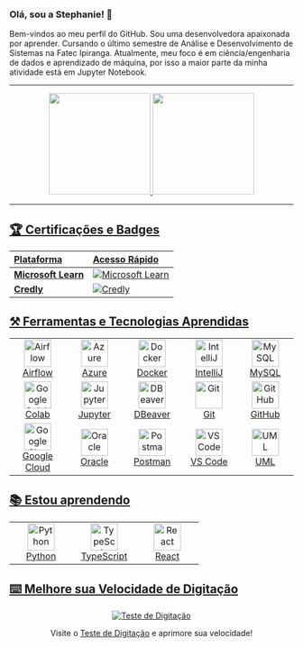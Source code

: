 ### Olá, sou a Stephanie! 👋

Bem-vindos ao meu perfil do GitHub. Sou uma desenvolvedora apaixonada por aprender. Cursando o último semestre de Análise e Desenvolvimento de Sistemas na Fatec Ipiranga. Atualmente, meu foco é em ciência/engenharia de dados e aprendizado de máquina, por isso a maior parte da minha atividade está em Jupyter Notebook.

---

<div align="center">
<a href="https://github.com/SteAmarante">
<img loading="lazy" height="180em" src="https://github-readme-stats.vercel.app/api/top-langs/?username=SteAmarante&layout=compact&langs_count=7&theme=dracula"/>
<img loading="lazy" height="180em" src="https://github-readme-stats.vercel.app/api?username=SteAmarante&show_icons=true&theme=dracula&include_all_commits=true&count_private=true"/>
</div>

---

## 🏆 Certificações e Badges

<div align="center">

| Plataforma | Acesso Rápido |
| :--- | :--- |
| **Microsoft Learn** | [<img src="https://img.shields.io/badge/Microsoft_Learn-258ffa?style=for-the-badge&logo=microsoft&logoColor=white" alt="Microsoft Learn">](https://learn.microsoft.com/pt-br/users/stephanieamarante-9524/) |
| **Credly** | [<img src="https://img.shields.io/badge/Credly-FF6B27?style=for-the-badge&logo=credly&logoColor=white" alt="Credly">](https://www.credly.com/users/stephanie-carolline-amarante/badges#credly) |

</div>


## ⚒️ Ferramentas e Tecnologias Aprendidas

<div align="center">
  <table>
    <tr>
      <td align="center" width="96">
        <img src="https://cdn.jsdelivr.net/gh/devicons/devicon@latest/icons/apacheairflow/apacheairflow-original-wordmark.svg" width="48" height="48" alt="Airflow" />
        <br>Airflow
      </td>
      <td align="center" width="96">
        <img src="https://cdn.jsdelivr.net/gh/devicons/devicon@latest/icons/azure/azure-original.svg" width="48" height="48" alt="Azure" />
        <br>Azure
      </td>
      <td align="center" width="96">
        <img src="https://cdn.jsdelivr.net/gh/devicons/devicon@latest/icons/docker/docker-original.svg" width="48" height="48" alt="Docker" />
        <br>Docker
      </td>
      <td align="center" width="96">
        <img src="https://cdn.jsdelivr.net/gh/devicons/devicon@latest/icons/intellij/intellij-original.svg" width="48" height="48" alt="IntelliJ" />
        <br>IntelliJ
      </td>
      <td align="center" width="96">
        <img src="https://cdn.jsdelivr.net/gh/devicons/devicon@latest/icons/mysql/mysql-original-wordmark.svg" width="48" height="48" alt="MySQL" />
        <br>MySQL
      </td>
    </tr>
    <tr>
      <td align="center" width="96">
        <img src="https://cdn.jsdelivr.net/gh/devicons/devicon@latest/icons/googlecolab/googlecolab-original.svg" width="48" height="48" alt="Google Colab" />
        <br>Colab
      </td>
      <td align="center" width="96">
        <img src="https://cdn.jsdelivr.net/gh/devicons/devicon@latest/icons/jupyter/jupyter-original.svg" width="48" height="48" alt="Jupyter" />
        <br>Jupyter
      </td>
      <td align="center" width="96">
        <img src="https://cdn.jsdelivr.net/gh/devicons/devicon@latest/icons/dbeaver/dbeaver-original.svg" width="48" height="48" alt="DBeaver" />
        <br>DBeaver
      </td>
      <td align="center" width="96">
        <img src="https://cdn.jsdelivr.net/gh/devicons/devicon@latest/icons/git/git-original.svg" width="48" height="48" alt="Git" />
        <br>Git
      </td>
      <td align="center" width="96">
        <img src="https://cdn.jsdelivr.net/gh/devicons/devicon@latest/icons/github/github-original.svg" width="48" height="48" alt="GitHub" />
        <br>GitHub
      </td>
    </tr>
    <tr>
      <td align="center" width="96">
        <img src="https://cdn.jsdelivr.net/gh/devicons/devicon@latest/icons/googlecloud/googlecloud-original.svg" width="48" height="48" alt="Google Cloud" />
        <br>Google Cloud
      </td>
      <td align="center" width="96">
        <img src="https://cdn.jsdelivr.net/gh/devicons/devicon@latest/icons/oracle/oracle-original.svg" width="48" height="48" alt="Oracle" />
        <br>Oracle
      </td>
      <td align="center" width="96">
        <img src="https://cdn.jsdelivr.net/gh/devicons/devicon@latest/icons/postman/postman-original.svg" width="48" height="48" alt="Postman" />
        <br>Postman
      </td>
      <td align="center" width="96">
        <img src="https://cdn.jsdelivr.net/gh/devicons/devicon@latest/icons/vscode/vscode-original.svg" width="48" height="48" alt="VS Code" />
        <br>VS Code
      </td>
      <td align="center" width="96">
        <img src="https://cdn.jsdelivr.net/gh/devicons/devicon@latest/icons/unifiedmodelinglanguage/unifiedmodelinglanguage-original.svg" width="48" height="48" alt="UML" />
        <br>UML
      </td>
    </tr>
  </table>
</div>


## 📚 Estou aprendendo
<div align="center">
  <table>
    <tr>
      <td align="center" width="96">
        <img src="https://cdn.jsdelivr.net/gh/devicons/devicon@latest/icons/python/python-original.svg" width="48" height="48" alt="Python" />
        <br>Python
      </td>
      <td align="center" width="96">
        <img src="https://cdn.jsdelivr.net/gh/devicons/devicon@latest/icons/typescript/typescript-original.svg" width="48" height="48" alt="TypeScript" />
        <br>TypeScript
      </td>
      <td align="center" width="96">
        <img src="https://cdn.jsdelivr.net/gh/devicons/devicon@latest/icons/react/react-original.svg" width="48" height="48" alt="React" />
        <br>React
      </td>
    </tr>
  </table>
</div>



## ⌨️ Melhore sua Velocidade de Digitação

<div align="center">
<a href="https://10fastfingers.com/typing-test/portuguese">
  <img src="http://img.10fastfingers.com/badge/typing-test_4_CM.png" alt="Teste de Digitação" />
</a>
<p>Visite o <a href="https://10fastfingers.com/typing-test/portuguese">Teste de Digitação</a> e aprimore sua velocidade!</p>
</div>
